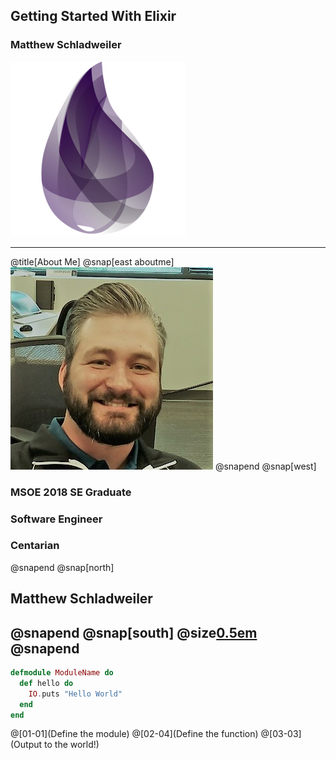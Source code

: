 ## Getting Started With Elixir
### Matthew Schladweiler
![Logo](assets/img/elixir_logo.png)

--- 
@title[About Me]
@snap[east aboutme]
![ProfilePic](assets/img/me.jpg)
@snapend
@snap[west]
### MSOE 2018 SE Graduate
### Software Engineer
### Centarian
@snapend
@snap[north]
## Matthew Schladweiler
@snapend
@snap[south] @size[0.5em]((@fagithub)[@BlackbeardMatt](https://github.com/BlackbeardMatt)) @snapend
---
```elixir
defmodule ModuleName do
  def hello do
    IO.puts "Hello World"
  end
end
```
@[01-01](Define the module)
@[02-04](Define the function)
@[03-03](Output to the world!)
